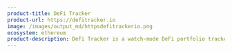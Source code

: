 ```yaml
---
product-title: DeFi Tracker
product-url: https://defitracker.io
image: /images/output_md/httpsdefitrackerio.png
ecosystem: ethereum
product-description: DeFi Tracker is a watch-mode DeFi portfolio tracker across multiple protocols. 
---
```

